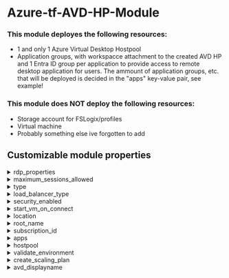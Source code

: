 # Azure-tf-AVD-HP-Module
### This module deployes the following resources:
- 1 and only 1 Azure Virtual Desktop Hostpool
- Application groups, with workspacce attachment to the created AVD HP and 1 Entra ID group per application to provide access to remote desktop application for users. The ammount of application groups, etc. that will be deployed is decided in the "apps" key-value pair, see example!

### This module does NOT deploy the following resources:
- Storage account for FSLogix/profiles
- Virtual machine
- Probably something else ive forgotten to add


## Customizable module properties 

<details>
  <summary>rdp_properties</summary>
description = RDP hostpool properties, also has a "ignore lifecycle change" tag on it, as scaling plans would not update the code..
default = audiocapturemode:i:1;audiomode:i:0;redirectprinters:i:1;drivestoredirect:s:c\\:;autoreconnection enabled:i:1;enablerdsaadauth:i:1;use multimon:i:1;dynamic resolution:i:1;networkautodetect:i:1
</details>

<details>
  <summary>maximum_sessions_allowed</summary>
type= number
description = Maximum hostpool sessions allowed on session hosts in host pool
default = 10
</details> 

<details>
  <summary>type</summary>
description = What hostpool type to use in the hostpool
default = Pooled
</details> 

<details>
  <summary>load_balancer_type</summary>
description = Acceptable values are: BreadthFirst, DepthFirst or Persistent
default = DepthFirst
</details>

<details>
  <summary>security_enabled</summary>
description = Whether the group is a security group for controlling access to in-app resources. At least one of security_enabled or mail_enabled must be specified. A group can be security enabled and mail enabled
default = true
</details> 

<details>
  <summary>start_vm_on_connect</summary>
type= bool
description = Start the VM on connect if no available sessions
default = true
</details> 

<details>
  <summary>location</summary>
description = Where will the host pool be deployed
default = West Europe
</details> 

<details>
  <summary>root_name</summary>
description = Should be a unique identifier, short name for a customer, project or something
default = csn
</details> 
    
<details>
  <summary>subscription_id</summary>
description = Subscription ID where virtual machine sessions hosts are located, this should be it's own subscription ID in production environments
default = null
</details> 

<details>
  <summary>apps</summary>
type= map(string)
description = Name of apps that will be deployed in a key value pair for each app
default = 
key = value
</details> 

<details>
  <summary>hostpool</summary>
description = Name of hostpool that will be deployed
default = prod-01
</details> 

<details>
  <summary>validate_environment</summary>
type= bool
description = Wether to validate environment or not
default = false
</details>

<details>
  <summary>create_scaling_plan</summary>
type= bool
description = true or false if you want to create scaling plan and attach to the host pool
default = false
</details>

<details>
  <summary>avd_displayname</summary>
description = Display name of Azure Virtual Desktop Enterprise application in Entra ID
default = Azure Virtual Desktop
</details>
